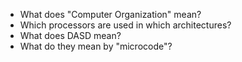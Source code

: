 - What does "Computer Organization" mean?
- Which processors are used in which architectures?
- What does DASD mean?
- What do they mean by "microcode"?